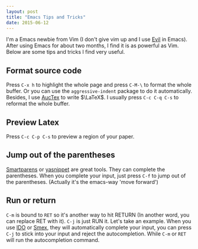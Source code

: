 ```yaml
---
layout: post
title: "Emacs Tips and Tricks"
date: 2015-06-12
---
```

I'm a Emacs newbie from Vim (I don't give vim up and I use [Evil](http://www.emacswiki.org/emacs/Evil) in Emacs). After using Emacs for about two months, I find it is as powerful as Vim. Below are some tips and tricks I find very useful.

## Format source code
Press `C-x h` to highlight the whole page and press `C-M-\` to format the whole buffer. Or you can use the `aggressive-indent` package to do it automatically. Besides, I use [AucTex](https://www.gnu.org/software/auctex/) to write $\LaTeX$. I usually press `C-c C-q C-s` to reformat the whole buffer.

## Preview Latex
Press `C-c C-p C-s` to preview a region of your paper.

## Jump out of the parentheses
[Smartparens](https://github.com/Fuco1/smartparens) or [yasnippet](https://github.com/capitaomorte/yasnippet) are great tools. They can complete the parentheses. When you complete your input, just press `C-f` to jump out of the parentheses. (Actually it's the emacs-way 'move forward')

## Run or return
`C-m` is bound to `RET` so it's another way to hit RETURN (In another word, you can replace RET with it). `C-j` is just RUN it. Let's take an example. When you use [IDO](http://emacswiki.org/emacs/InteractivelyDoThings) or [Smex](https://github.com/nonsequitur/smex), they will automatically complete your input, you can press `C-j` to stick into your input and reject the autocompletion. While `C-m` or `RET` will run the autocompletion command.
